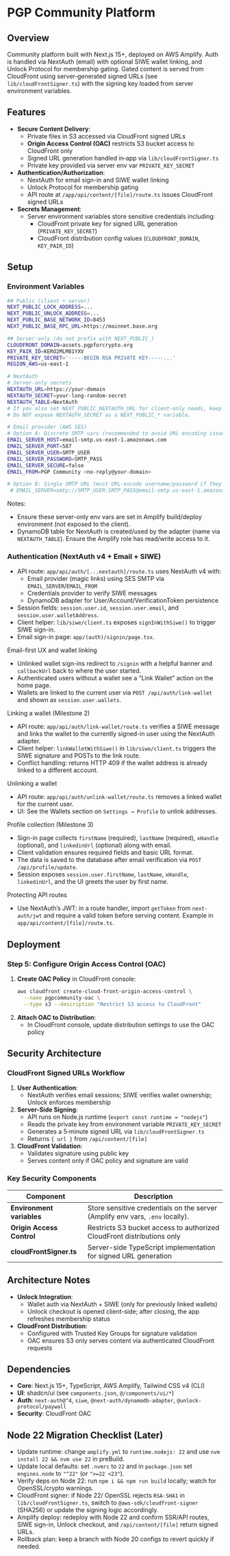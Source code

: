 # PGP Community Platform

## Overview
Community platform built with Next.js 15+, deployed on AWS Amplify. Auth is handled via NextAuth (email) with optional SIWE wallet linking, and Unlock Protocol for membership gating. Gated content is served from CloudFront using server‑generated signed URLs (see `lib/cloudFrontSigner.ts`) with the signing key loaded from server environment variables.

## Features
- **Secure Content Delivery**:
  - Private files in S3 accessed via CloudFront signed URLs
  - **Origin Access Control (OAC)** restricts S3 bucket access to CloudFront only
  - Signed URL generation handled in‑app via `lib/cloudFrontSigner.ts`
  - Private key provided via server env var `PRIVATE_KEY_SECRET`
- **Authentication/Authorization**:
  - NextAuth for email sign-in and SIWE wallet linking
  - Unlock Protocol for membership gating
  - API route at `/app/api/content/[file]/route.ts` issues CloudFront signed URLs
- **Secrets Management**:
  - Server environment variables store sensitive credentials including:
    - CloudFront private key for signed URL generation (`PRIVATE_KEY_SECRET`)
    - CloudFront distribution config values (`CLOUDFRONT_DOMAIN`, `KEY_PAIR_ID`)

## Setup
### Environment Variables
```bash
## Public (client + server)
NEXT_PUBLIC_LOCK_ADDRESS=...
NEXT_PUBLIC_UNLOCK_ADDRESS=...
NEXT_PUBLIC_BASE_NETWORK_ID=8453
NEXT_PUBLIC_BASE_RPC_URL=https://mainnet.base.org

## Server-only (do not prefix with NEXT_PUBLIC_)
CLOUDFRONT_DOMAIN=assets.pgpforcrypto.org
KEY_PAIR_ID=KERO2MLM81YXV
PRIVATE_KEY_SECRET='-----BEGIN RSA PRIVATE KEY-----...'
REGION_AWS=us-east-1

# NextAuth
# Server-only secrets
NEXTAUTH_URL=https://your-domain
NEXTAUTH_SECRET=your-long-random-secret
NEXTAUTH_TABLE=NextAuth
# If you also set NEXT_PUBLIC_NEXTAUTH_URL for client-only needs, keep it in sync with NEXTAUTH_URL.
# Do NOT expose NEXTAUTH_SECRET as a NEXT_PUBLIC_* variable.

# Email provider (AWS SES)
# Option A: Discrete SMTP vars (recommended to avoid URL encoding issues)
EMAIL_SERVER_HOST=email-smtp.us-east-1.amazonaws.com
EMAIL_SERVER_PORT=587
EMAIL_SERVER_USER=SMTP_USER
EMAIL_SERVER_PASSWORD=SMTP_PASS
EMAIL_SERVER_SECURE=false
EMAIL_FROM=PGP Community <no-reply@your-domain>

# Option B: Single SMTP URL (must URL-encode username/password if they contain special chars)
 # EMAIL_SERVER=smtp://SMTP_USER:SMTP_PASS@email-smtp.us-east-1.amazonaws.com:587
```

Notes:
- Ensure these server-only env vars are set in Amplify build/deploy environment (not exposed to the client).
- DynamoDB table for NextAuth is created/used by the adapter (name via `NEXTAUTH_TABLE`). Ensure the Amplify role has read/write access to it.

### Authentication (NextAuth v4 + Email + SIWE)
- API route: `app/api/auth/[...nextauth]/route.ts` uses NextAuth v4 with:
  - Email provider (magic links) using SES SMTP via `EMAIL_SERVER`/`EMAIL_FROM`
  - Credentials provider to verify SIWE messages
  - DynamoDB adapter for User/Account/VerificationToken persistence
- Session fields: `session.user.id`, `session.user.email`, and `session.user.walletAddress`.
- Client helper: `lib/siwe/client.ts` exposes `signInWithSiwe()` to trigger SIWE sign-in.
- Email sign-in page: `app/(auth)/signin/page.tsx`.

Email-first UX and wallet linking
- Unlinked wallet sign-ins redirect to `/signin` with a helpful banner and `callbackUrl` back to where the user started.
- Authenticated users without a wallet see a “Link Wallet” action on the home page.
- Wallets are linked to the current user via `POST /api/auth/link-wallet` and shown as `session.user.wallets`.

Linking a wallet (Milestone 2)
- API route: `app/api/auth/link-wallet/route.ts` verifies a SIWE message and links the wallet to the currently signed-in user using the NextAuth adapter.
- Client helper: `linkWalletWithSiwe()` in `lib/siwe/client.ts` triggers the SIWE signature and POSTs to the link route.
- Conflict handling: returns HTTP 409 if the wallet address is already linked to a different account.

Unlinking a wallet
- API route: `app/api/auth/unlink-wallet/route.ts` removes a linked wallet for the current user.
- UI: See the Wallets section on `Settings → Profile` to unlink addresses.

Profile collection (Milestone 3)
- Sign-in page collects `firstName` (required), `lastName` (required), `xHandle` (optional), and `linkedinUrl` (optional) along with email.
- Client validation ensures required fields and basic URL format.
- The data is saved to the database after email verification via `POST /api/profile/update`.
- Session exposes `session.user.firstName`, `lastName`, `xHandle`, `linkedinUrl`, and the UI greets the user by first name.

Protecting API routes
- Use NextAuth’s JWT: in a route handler, import `getToken` from `next-auth/jwt` and require a valid token before serving content. Example in `app/api/content/[file]/route.ts`.

## Deployment
### Step 5: Configure Origin Access Control (OAC)
1. **Create OAC Policy** in CloudFront console:
   ```bash
   aws cloudfront create-cloud-front-origin-access-control \
     --name pgpcommunity-oac \
     --type s3 --description "Restrict S3 access to CloudFront"
   ```
2. **Attach OAC to Distribution**:
   - In CloudFront console, update distribution settings to use the OAC policy

<!-- Secrets are provided via environment variables. -->

## Security Architecture
### CloudFront Signed URLs Workflow
1. **User Authentication**:
   - NextAuth verifies email sessions; SIWE verifies wallet ownership; Unlock enforces membership
2. **Server-Side Signing**:
   - API runs on Node.js runtime (`export const runtime = "nodejs"`)
   - Reads the private key from environment variable `PRIVATE_KEY_SECRET`
   - Generates a 5‑minute signed URL via `lib/cloudFrontSigner.ts`
   - Returns `{ url }` from `/api/content/[file]`
3. **CloudFront Validation**:
   - Validates signature using public key
   - Serves content only if OAC policy and signature are valid

### Key Security Components
| Component              | Description                                                                 |
|------------------------|-----------------------------------------------------------------------------|
| **Environment variables** | Store sensitive credentials on the server (Amplify env vars, `.env` locally). |
| **Origin Access Control** | Restricts S3 bucket access to authorized CloudFront distributions only     |
| **cloudFrontSigner.ts** | Server-side TypeScript implementation for signed URL generation            |

## Architecture Notes
- **Unlock Integration**:
  - Wallet auth via NextAuth + SIWE (only for previously linked wallets)
  - Unlock checkout is opened client-side; after closing, the app refreshes membership status
- **CloudFront Distribution**:
  - Configured with Trusted Key Groups for signature validation
  - OAC ensures S3 only serves content via authenticated CloudFront requests

## Dependencies
- **Core**: Next.js 15+, TypeScript, AWS Amplify, Tailwind CSS v4 (CLI)
- **UI**: shadcn/ui (see `components.json`, `@/components/ui/*`)
- **Auth**: `next-auth@^4`, `siwe`, `@next-auth/dynamodb-adapter`, `@unlock-protocol/paywall`
- **Security**: CloudFront OAC

## Node 22 Migration Checklist (Later)
- Update runtime: change `amplify.yml` to `runtime.nodejs: 22` and use `nvm install 22 && nvm use 22` in preBuild.
- Update local defaults: set `.nvmrc` to `22` and in `package.json` set `engines.node` to `"^22"` (or `">=22 <23"`).
- Verify deps on Node 22: run `npm i && npm run build` locally; watch for OpenSSL/crypto warnings.
- CloudFront signer: if Node 22/ OpenSSL rejects `RSA-SHA1` in `lib/cloudFrontSigner.ts`, switch to `@aws-sdk/cloudfront-signer` (SHA256) or update the signing logic accordingly.
- Amplify deploy: redeploy with Node 22 and confirm SSR/API routes, SIWE sign-in, Unlock checkout, and `/api/content/[file]` return signed URLs.
- Rollback plan: keep a branch with Node 20 configs to revert quickly if needed.
